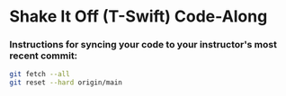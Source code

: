 # Shake It Off (T-Swift) Code-Along

### Instructions for syncing your code to your instructor's most recent commit:

```bash
git fetch --all
git reset --hard origin/main
```